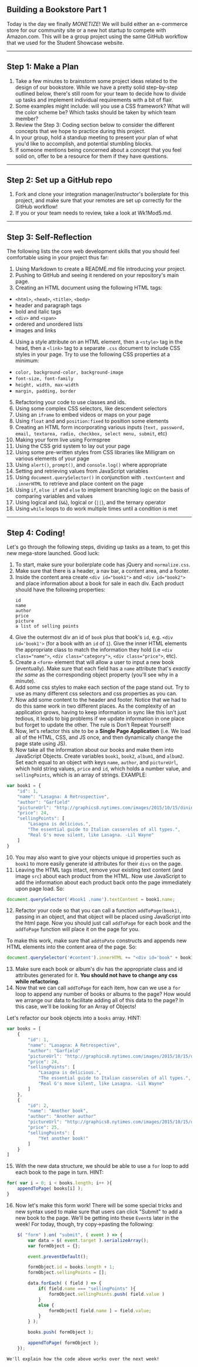 ## Building a Bookstore Part 1

Today is the day we finally *MONETIZE*! We will build either an e-commerce store for our community site or a new hot startup to compete with Amazon.com. This will be a group project using the same GitHub workflow that we used for the Student Showcase website.

---

## Step 1: Make a Plan

1. Take a few minutes to brainstorm some project ideas related to the design of our bookstore. While we have a pretty solid step-by-step outlined below, there's still room for your team to decide how to divide up tasks and implement individual requirements with a bit of flair.
2. Some examples might include: will you use a CSS framework? What will the color scheme be? Which tasks should be taken by which team member?
3. Review the Step 3: Coding section below to consider the different concepts that we hope to practice during this project.
4. In your group, hold a standup meeting to present your plan of what you'd like to accomplish, and potential stumbling blocks.
5. If someone mentions being concerned about a concept that you feel solid on, offer to be a resource for them if they have questions.

---

## Step 2: Set up a GitHub repo

1. Fork and clone your integration manager/instructor's boilerplate for this project, and make sure that your remotes are set up correctly for the GitHub workflow!
2. If you or your team needs to review, take a look at Wk1Mod5.md.

---

## Step 3: Self-Reflection

The following lists the core web development skills that you should feel comfortable using in your project thus far:

1. Using Markdown to create a README.md file introducing your project.
2. Pushing to GitHub and seeing it rendered on your repository's main page.
3. Creating an HTML document using the following HTML tags:
  + `<html>`, `<head>`, `<title>`, `<body>`
  + header and paragraph tags
  + bold and italic tags
  + `<div>` and `<span>`
  + ordered and unordered lists
  + images and links
4. Using a style attribute on an HTML element, then a `<style>` tag in the head, then a `<link>` tag to a separate `.css` document to include CSS styles in your page. Try to use the following CSS properties at a minimum:
  + `color, background-color, background-image`
  + `font-size, font-family`
  + `height, width, max-width`
  + `margin, padding, border`
5. Refactoring your code to use classes and ids.
6. Using some complex CSS selectors, like descendent selectors
7. Using an `iframe` to embed videos or maps on your page
8. Using `float` and and `position:fixed` to position some elements
9. Creating an HTML form incorporating various inputs (`text, password, email, textarea, radio, checkbox, select menu, submit`, etc)
10. Making your form live using Formspree
11. Using the CSS grid system to lay out your page
12. Using some pre-written styles from CSS libraries like Milligram on various elements of your page
13. Using `alert()`, `prompt()`, and `console.log()` where appropriate
14. Setting and retrieving values from JavaScript variables
15. Using `document.querySelector()` in conjunction with `.textContent` and `.innerHTML` to retrieve and place content on the page
16. Using `if`, `else if` and `else` to implement branching logic on the basis of comparing variables and values
17. Using logical and (`&&`), logical or (`||`), and the ternary operator
18. Using `while` loops to do work multiple times until a condition is met

---

## Step 4: Coding!

Let's go through the following steps, dividing up tasks as a team, to get this new mega-store launched. Good luck:

1. To start, make sure your boilerplate code has jQuery and `normalize.css`.
2. Make sure that there is a header, a nav bar, a content area, and a footer.
3. Inside the content area create `<div id="book1">` and `<div id="book2">` and place information about a book for sale in each div. Each product should have the following properties:
    ```
    id
    name
    author
    price
    picture
    a list of selling points
    ```
4. Give the outermost div an id of `book` plus that book's `id`, e.g. `<div id='book1'>` (for a book with an `id` of `1`). Give the inner HTML elements the appropriate class to match the information they hold (i.e `<div class="name">`, `<div class="category">`, `<div class="price">`, etc).
5. Create a `<form>` element that will allow a user to input a new book (eventually). Make sure that each field has a `name` attribute that's _exactly the same_ as the corresponding object property (you'll see why in a minute).
5. Add some css styles to make each section of the page stand out. Try to use as many different css selectors and css properties as you can.
6. Now add some content to the header and footer. Notice that we had to do this same work in two different places. As the complexity of an application grows, having to keep information in sync like this isn't just tedious, it leads to big problems if we update information in one place but forget to update the other. The rule is Don't Repeat Yourself!
7. Now, let's refactor this site to be a **Single Page Application** (i.e. We load all of the HTML, CSS, and JS once, and then dynamically change the page state using JS).
9. Now take all the information about our books and make them into JavaScript Objects. Create variables `book1`, `book2`, `album1`, and `album2`. Set each equal to an object with keys `name`, `author`, and `pictureUrl`, which hold string values, `price` and `id`, which holds a number value, and `sellingPoints`, which is an array of strings. EXAMPLE:

```javascript
var book1 = {
    "id": 1,
    "name": "Lasagna: A Retrospective",
    "author": "Garfield"
    "pictureUrl": "http://graphics8.nytimes.com/images/2015/10/15/dining/15RECIPE20DIN/15RECIPE20DIN-articleLarge.jpg",
    "price": 24,
    "sellingPoints": [
        "Lasagna is delicious.",
        "The essential guide to Italian casseroles of all types.",
        "Real G's move silent, like Lasagna. -Lil Wayne"
    ]
}
```

10. You may also want to give your objects unique id properties such as `book1` to more easily generate id attributes for their `divs` on the page.
11. Leaving the HTML tags intact, remove your existing text content (and image `src`) about each product from the HTML. Now use JavaScript to add the information about each product back onto the page immediately upon page load. So:

```javascript
document.querySelector('#book1 .name').textContent = book1.name;
```

12. Refactor your code so that you can call a function `addToPage(book1)`, passing in an object, and that object will be placed using JavaScript into the html page. Now you should just call `addToPage` for each book and the `addToPage` function will place it on the page for you.

To make this work, make sure that `addtoPate` constructs and appends new HTML elements into the content area of the page. So:

```javascript
document.querySelector('#content').innerHTML += "<div id='book" + book1.id + "'>" + book1.name + "</div>"
```
13. Make sure each book or album's div has the appropriate class and id attributes generated for it. __You should not have to change any css while refactoring__.
14. Now that we can call `addToPage` for each item, how can we use a `for` loop to append any number of books or albums to the page? How would we arrange our data to facilitate adding all of this data to the page? In this case, we'll be looking for an Array of Objects!

Let's refactor our book objects into a `books` array. HINT:

```javascript
var books = [
    {
        "id": 1,
        "name": "Lasagna: A Retrospective",
        "author": "Garfield"
        "pictureUrl": "http://graphics8.nytimes.com/images/2015/10/15/dining/15RECIPE20DIN/15RECIPE20DIN-articleLarge.jpg",
        "price": 24,
        "sellingPoints": [
            "Lasagna is delicious.",
            "The essential guide to Italian casseroles of all types.",
            "Real G's move silent, like Lasagna. -Lil Wayne"
        ]
    },
    {
        "id": 2,
        "name": "Another book",
        "author": "Another author"
        "pictureUrl": "http://graphics8.nytimes.com/images/2015/10/15/dining/15RECIPE20DIN/15RECIPE20DIN-articleLarge.jpg",
        "price": 25,
        "sellingPoints": [
            "Yet another book!"
        ]
    }
]
```
15. With the new data structure, we should be able to use a `for` loop to add each book to the page in turn. HINT:

```javascript
for( var i = 0; i < books.length; i++ ){
    appendToPage( books[i] );
}
```
16. Now let's make this form work! There will be some special tricks and new syntax used to make sure that users can click "Submit" to add a new book to the page. We'll be getting into these `Event`s later in the week! For today, though, try copy->pasting the following:

```javascript
    $( "form" ).on( "submit", ( event ) => {
        var data = $( event.target ).serializeArray();
        var formObject = {};

        event.preventDefault();

        formObject.id = books.length + 1;
        formObject.sellingPoints = [];

        data.forEach( ( field ) => {
            if( field.name === "sellingPoints" ){
                formObject.sellingPoints.push( field.value )
            }
            else {
                formObject[ field.name ] = field.value;
            }
        } );

        books.push( formObject );

        appendToPage( formObject );
    });
```

    We'll explain how the code above works over the next week!
